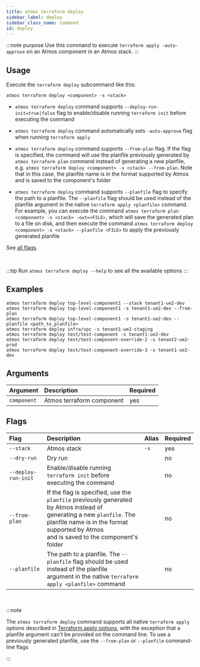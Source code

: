 ```yaml
---
title: atmos terraform deploy
sidebar_label: deploy
sidebar_class_name: command
id: deploy
---
```


:::note purpose
Use this command to execute `terraform apply -auto-approve` on an Atmos component in an Atmos stack.
:::

## Usage

Execute the `terraform deploy` subcommand like this:

```shell
atmos terraform deploy <component> -s <stack>
```

- `atmos terraform deploy` command supports `--deploy-run-init=true|false` flag to enable/disable running `terraform init` before executing the
  command

- `atmos terraform deploy` command automatically sets `-auto-approve` flag when running `terraform apply`

- `atmos terraform deploy` command supports `--from-plan` flag. If the flag is specified, the command will use the planfile previously generated
  by `atmos terraform plan` command instead of generating a new planfile, e.g. `atmos terraform deploy <component> -s <stack> --from-plan`. Note that
  in this case, the planfile name is in the format supported by Atmos and is saved to the component's folder

- `atmos terraform deploy` command supports `--planfile` flag to specify the path to a planfile. The `--planfile` flag should be used instead of the
  planfile argument in the native `terraform apply <planfile>` command. For example, you can execute the command
  `atmos terraform plan <component> -s <stack> -out=<FILE>`, which will save the generated plan to a file on disk,
  and then execute the command `atmos terraform deploy <component> -s <stack> --planfile <FILE>` to apply the previously generated planfile

See [all flags](#Flags).

<br/>

:::tip
Run `atmos terraform deploy --help` to see all the available options
:::

## Examples

```shell
atmos terraform deploy top-level-component1 --stack tenant1-ue2-dev
atmos terraform deploy top-level-component1 -s tenant1-ue2-dev --from-plan
atmos terraform deploy top-level-component1 -s tenant1-ue2-dev --planfile <path_to_planfile>
atmos terraform deploy infra/vpc -s tenant1-ue2-staging
atmos terraform deploy test/test-component -s tenant1-ue2-dev
atmos terraform deploy test/test-component-override-2 -s tenant2-ue2-prod
atmos terraform deploy test/test-component-override-3 -s tenant1-ue2-dev
```

## Arguments

| Argument    | Description               | Required |
|:------------|:--------------------------|:---------|
| `component` | Atmos terraform component | yes      |

## Flags

| Flag                | Description                                                                                                                                                                                                             | Alias | Required |
|:--------------------|:------------------------------------------------------------------------------------------------------------------------------------------------------------------------------------------------------------------------|:------|:---------|
| `--stack`           | Atmos stack                                                                                                                                                                                                             | `-s`  | yes      |
| `--dry-run`         | Dry run                                                                                                                                                                                                                 |       | no       |
| `--deploy-run-init` | Enable/disable running `terraform init` before executing the command                                                                                                                                                    |       | no       |
| `--from-plan`       | If the flag is specified, use the `planfile` previously generated by Atmos instead of<br/>generating a new `planfile`. The planfile name is in the format supported by Atmos<br/>and is saved to the component's folder |       | no       |
| `--planfile`        | The path to a planfile. The `--planfile` flag should be used instead of the planfile<br/>argument in the native `terraform apply <planfile>` command                                                                    |       | no       |

<br/>

:::note

The `atmos terraform deploy` command supports all native `terraform apply` options described
in [Terraform apply options](https://developer.hashicorp.com/terraform/cli/commands/apply#apply-options), with the exception that a planfile argument
can't be provided on the command line. To use a previously generated planfile, use the `--from-plan` or `--planfile` command-line flags

:::

